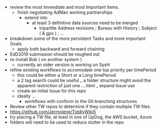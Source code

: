 - review the most Immediate and most Important items.
  - finish negotiating AdMan working partnerships
    - extend into
      - at least 3 definitive data sources need to be merged
        - tripartite Address revisions ; Bureau with History ; Subject ( & gps ) ; ...
- breakdown some of the more persistent Tasks and more important Goals
  - apply both backward and forward chaining
- EdD2019 submission should be roughed out
- re-install Bob ( on another system )
  - currently an older version is working on SysH
- refine existing workflows to accomodate one top priority per timePeriod
  - this could be either a Short or a Long timePeriod
  - a 2 tag search could be useful
_ a folder structure might avoid the apparent restriction of just one ....html
_ expand Issue use
  - create an initial Issue for this repo
  - ideally ...
    - workflows with conform to the Git branching structures
- Review other TW repos to determine if they contain multiple TW files.
- https://github.com/Jermolene/TiddlyWiki5
- try placing a TW file, at least in one of UpDog, the AWS bucket, Azure
- folders will need to be used to reduce slutter in the repo
